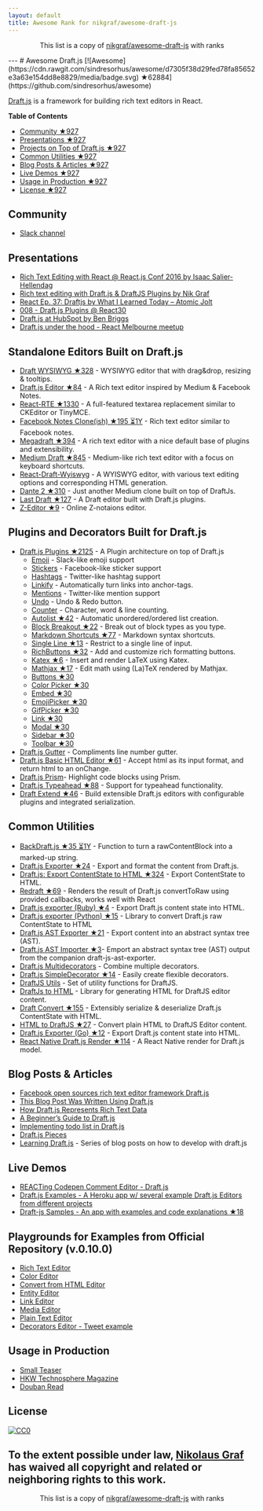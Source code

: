 ```yaml
---
layout: default
title: Awesome Rank for nikgraf/awesome-draft-js
---
```


<p align="center">
	This list is a copy of <a href="https://github.com/nikgraf/awesome-draft-js">nikgraf/awesome-draft-js</a> with ranks
</p>
---
# Awesome Draft.js [![Awesome](https://cdn.rawgit.com/sindresorhus/awesome/d7305f38d29fed78fa85652e3a63e154dd8e8829/media/badge.svg) ★62884](https://github.com/sindresorhus/awesome)

[Draft.js](https://facebook.github.io/draft-js/) is a framework for building rich text editors in React.

**Table of Contents**

- [Community ★927](https://github.com/nikgraf/awesome-draft-js#community)
- [Presentations ★927](https://github.com/nikgraf/awesome-draft-js#presentations)
- [Projects on Top of Draft.js ★927](https://github.com/nikgraf/awesome-draft-js#standalone-editors-built-on-draftjs)
- [Common Utilities ★927](https://github.com/nikgraf/awesome-draft-js#common-utilities)
- [Blog Posts & Articles ★927](https://github.com/nikgraf/awesome-draft-js#blog-posts--articles)
- [Live Demos ★927](https://github.com/nikgraf/awesome-draft-js#live-demos)
- [Usage in Production ★927](https://github.com/nikgraf/awesome-draft-js#usage-in-production)
- [License ★927](https://github.com/nikgraf/awesome-draft-js#license)

## Community

* [Slack channel](https://draftjs.herokuapp.com/)

## Presentations
* [Rich Text Editing with React @ React.js Conf 2016 by Isaac Salier-Hellendag ](https://www.youtube.com/watch?v=feUYwoLhE_4)
* [Rich text editing with Draft.js & DraftJS Plugins by Nik Graf](https://www.youtube.com/watch?v=gxNuHZXZMgs)
* [React Ep. 37: Draftjs by What I Learned Today – Atomic Jolt](https://www.youtube.com/watch?v=0k9suXgCtTA)
* [008 - Draft.js Plugins @ React30](https://www.youtube.com/watch?v=w-PqnpMizcQ)
* [Draft.js at HubSpot by Ben Briggs](http://product.hubspot.com/blog/tech-talk-at-night-react-meetup)
* [Draft.js under the hood - React Melbourne meetup](https://www.youtube.com/watch?feature=player_embedded&v=vOZAO3jFSHI)

## Standalone Editors Built on Draft.js

* [Draft WYSIWYG ★328](https://github.com/bkniffler/draft-wysiwyg) - WYSIWYG editor that with drag&drop, resizing & tooltips.
* [Draft.js Editor ★84](https://github.com/AlastairTaft/draft-js-editor) - A Rich text editor inspired by Medium & Facebook Notes.
* [React-RTE ★1330](https://github.com/sstur/react-rte) - A full-featured textarea replacement similar to CKEditor or TinyMCE.
* [Facebook Notes Clone(ish) ★195 ⏳1Y](https://github.com/andrewcoelho/react-text-editor) - Rich text editor similar to Facebook notes.
* [Megadraft ★394](https://github.com/globocom/megadraft) - A rich text editor with a nice default base of plugins and extensibility.
* [Medium Draft ★845](https://github.com/brijeshb42/medium-draft) - Medium-like rich text editor with a focus on keyboard shortcuts.
* [React-Draft-Wyiswyg](https://github.com/jpuri/react-draft-wysiwyg.git) - A WYISWYG editor, with various text editing options and corresponding HTML generation.
* [Dante 2 ★310](https://github.com/michelson/dante2) - Just another Medium clone built on top of DraftJs.
* [Last Draft ★127](https://github.com/vacenz/last-draft) - A Draft editor built with Draft.js plugins.
* [Z-Editor ★9](https://github.com/Z-Editor/Z-Editor) - Online Z-notaions editor. 

## Plugins and Decorators Built for Draft.js

* [Draft.js Plugins ★2125](https://github.com/draft-js-plugins/draft-js-plugins) - A Plugin architecture on top of Draft.js
  - [Emoji](https://www.draft-js-plugins.com/plugin/emoji) - Slack-like emoji support
  - [Stickers](https://www.draft-js-plugins.com/plugin/sticker) - Facebook-like sticker support
  - [Hashtags](https://www.draft-js-plugins.com/plugin/hashtag) - Twitter-like hashtag support
  - [Linkify](https://www.draft-js-plugins.com/plugin/linkify) - Automatically turn links into anchor-tags.
  - [Mentions](https://www.draft-js-plugins.com/plugin/mention) - Twitter-like mention support
  - [Undo](https://www.draft-js-plugins.com/plugin/undo) - Undo & Redo button.
  - [Counter](https://www.draft-js-plugins.com/plugin/counter) - Character, word & line counting.
  - [Autolist ★42](https://github.com/icelab/draft-js-autolist-plugin) - Automatic unordered/ordered list creation.
  - [Block Breakout ★22](https://github.com/icelab/draft-js-block-breakout-plugin) - Break out of block types as you type.
  - [Markdown Shortcuts ★77](https://github.com/ngs/draft-js-markdown-shortcuts-plugin) - Markdown syntax shortcuts.
  - [Single Line ★13](https://github.com/icelab/draft-js-single-line-plugin) - Restrict to a single line of input.
  - [RichButtons ★32](https://github.com/jasonphillips/draft-js-richbuttons-plugin) - Add and customize rich formatting buttons.
  - [Katex ★6](https://github.com/letranloc/draft-js-katex-plugin) - Insert and render LaTeX using Katex.
  - [Mathjax ★17](https://github.com/efloti/draft-js-mathjax-plugin) - Edit math using (La)TeX rendered by Mathjax.
  - [Buttons ★30](https://github.com/vacenz/last-draft-js-plugins)
  - [Color Picker ★30](https://github.com/vacenz/last-draft-js-plugins)
  - [Embed ★30](https://github.com/vacenz/last-draft-js-plugins)
  - [EmojiPicker ★30](https://github.com/vacenz/last-draft-js-plugins)
  - [GifPicker ★30](https://github.com/vacenz/last-draft-js-plugins)
  - [Link ★30](https://github.com/vacenz/last-draft-js-plugins)
  - [Modal ★30](https://github.com/vacenz/last-draft-js-plugins)
  - [Sidebar ★30](https://github.com/vacenz/last-draft-js-plugins)
  - [Toolbar ★30](https://github.com/vacenz/last-draft-js-plugins)
* [Draft.js Gutter](https://github.com/yepnamesjames/draft-js-gutter) - Compliments line number gutter.
* [Draft.js Basic HTML Editor ★61](https://github.com/dburrows/draft-js-basic-html-editor) - Accept html as its input format, and return html to an onChange.
* [Draft.js Prism](https://github.com/SamyPesse/draftjs-prism)- Highlight code blocks using Prism.
* [Draft.js Typeahead ★88](https://github.com/dooly-ai/draft-js-typeahead) - Support for typeahead functionality.
* [Draft Extend ★46](https://github.com/HubSpot/draft-extend) - Build extensible Draft.js editors with configurable plugins and integrated serialization.

## Common Utilities

* [BackDraft.js ★35 ⏳1Y](https://github.com/evanc/backdraft-js) - Function to turn a rawContentBlock into a marked-up string.
* [Draft.js Exporter ★24](https://github.com/rkpasia/draft-js-exporter) - Export and format the content from Draft.js.
* [Draft.js: Export ContentState to HTML ★324](https://github.com/sstur/draft-js-export-html) - Export ContentState to HTML.
* [Redraft ★69](https://github.com/lokiuz/redraft) - Renders the result of Draft.js convertToRaw using provided callbacks, works well with React
* [Draft.js exporter (Ruby) ★4](https://github.com/ignitionworks/draftjs_exporter) - Export Draft.js content state into HTML.
* [Draft.js exporter (Python) ★15](https://github.com/springload/draftjs_exporter) - Library to convert Draft.js raw ContentState to HTML
* [Draft.js AST Exporter ★21](https://github.com/icelab/draft-js-ast-exporter) - Export content into an abstract syntax tree (AST).
* [Draft.js AST Importer ★3](https://github.com/icelab/draft-js-ast-importer)- Emport an abstract syntax tree (AST) output from the companion draft-js-ast-exporter.
* [Draft.js Multidecorators](https://github.com/SamyPesse/draftjs-multidecorators) - Combine multiple decorators.
* [Draft.js SimpleDecorator ★14](https://github.com/Soreine/draft-js-simpledecorator) - Easily create flexible decorators.
* [DraftJS Utils](https://github.com/jpuri/draftjs-utils.git) - Set of utility functions for DraftJS.
* [DraftJs to HTML](https://github.com/jpuri/draftjs-to-html.git) - Library for generating HTML for DraftJS editor content.
* [Draft Convert ★155](https://github.com/HubSpot/draft-convert) - Extensibly serialize & deserialize Draft.js ContentState with HTML.
* [HTML to DraftJS ★27](https://github.com/jpuri/html-to-draftjs) - Convert plain HTML to DraftJS Editor content.
* [Draft.js Exporter (Go) ★12](https://github.com/ejilay/draftjs) - Export Draft.js content state into HTML.
* [React Native Draft.js Render ★114](https://github.com/globocom/react-native-draftjs-render) - A React Native render for Draft.js model.

## Blog Posts & Articles

* [Facebook open sources rich text editor framework Draft.js](https://code.facebook.com/posts/1684092755205505/facebook-open-sources-rich-text-editor-framework-draft-js/)
* [This Blog Post Was Written Using Draft.js](https://dev.to/ben/this-blog-post-was-written-using-draftjs)
* [How Draft.js Represents Rich Text Data](https://medium.com/@rajaraodv/how-draft-js-represents-rich-text-data-eeabb5f25cf2#.7gd8psdvi)
* [A Beginner’s Guide to Draft.js](https://medium.com/@adrianli/a-beginner-s-guide-to-draft-js-d1823f58d8cc#.uufeulpl5)
* [Implementing todo list in Draft.js](http://bitwiser.in/2016/08/31/implementing-todo-list-in-draft-js.html)
* [Draft.js Pieces](https://cannibalcoder.com/2016/12/02/draft-js-pieces/)
* [Learning Draft.js](https://reactrocket.com/series/learning-draft-js/) - Series of blog posts on how to develop with draft.js

## Live Demos

* [REACTing Codepen Comment Editor - Draft.js](http://codepen.io/rkpasia/full/jqbrpq)
* [Draft.js Examples - A Heroku app w/ several example Draft.js Editors from different projects](http://draftjs-examples.herokuapp.com/)
* [Draft-js Samples - An app with examples and code explanations ★18](https://github.com/Mair/react-meetup-draftjs)

## Playgrounds for Examples from Official Repository (v.0.10.0)
* [Rich Text Editor](http://codepen.io/Kiwka/pen/YNYvyG)
* [Color Editor](http://codepen.io/Kiwka/pen/oBpVve)
* [Convert from HTML Editor](http://codepen.io/Kiwka/pen/YNYgWa)
* [Entity Editor](http://codepen.io/Kiwka/pen/wgpOoZ)
* [Link Editor](http://codepen.io/Kiwka/pen/ZLvPeO)
* [Media Editor](http://codepen.io/Kiwka/pen/rjpRzj)
* [Plain Text Editor](http://codepen.io/Kiwka/pen/jyYJzb)
* [Decorators Editor - Tweet example](http://codepen.io/Kiwka/pen/KaZERV)

## Usage in Production
* [Small Teaser](https://www.smallteaser.com/articles/write)
* [HKW Technosphere Magazine](http://technosphere-magazine.hkw.de/)
* [Douban Read](https://read.douban.com/editor_ng)

## License

[![CC0](http://mirrors.creativecommons.org/presskit/buttons/88x31/svg/cc-zero.svg)](https://creativecommons.org/publicdomain/zero/1.0/)

To the extent possible under law, [Nikolaus Graf](https://github.com/nikgraf/) has waived all copyright and related or neighboring rights to this work.
---
<p align="center">
	This list is a copy of <a href="https://github.com/nikgraf/awesome-draft-js">nikgraf/awesome-draft-js</a> with ranks
</p>
